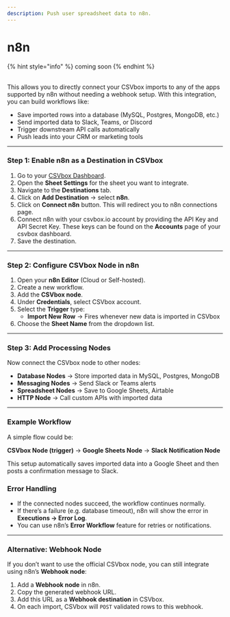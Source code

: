 ```yaml
---
description: Push user spreadsheet data to n8n.
---
```


# n8n

{% hint style="info" %}
coming soon
{% endhint %}

\
This allows you to directly connect your CSVbox imports to any of the apps supported by n8n without needing a webhook setup. With this integration, you can build workflows like:

* Save imported rows into a database (MySQL, Postgres, MongoDB, etc.)
* Send imported data to Slack, Teams, or Discord
* Trigger downstream API calls automatically
* Push leads into your CRM or marketing tools

***

### Step 1: Enable n8n as a Destination in CSVbox

1. Go to your [CSVbox Dashboard](https://dashboard.csvbox.io/).
2. Open the **Sheet Settings** for the sheet you want to integrate.
3. Navigate to the **Destinations** tab.
4. Click on **Add Destination** → select **n8n**.
5. Click on **Connect n8n** button. This will redirect you to n8n connections page.
6. Connect n8n with your csvbox.io account by providing the API Key and API Secret Key. These keys can be found on the **Accounts** page of your csvbox dashboard.
7. Save the destination.

***

### Step 2: Configure CSVbox Node in n8n

1. Open your **n8n Editor** (Cloud or Self-hosted).
2. Create a new workflow.
3. Add the **CSVbox node**.
4. Under **Credentials**, select CSVbox account.
5. Select the **Trigger** type:
   * **Import New Row** → Fires whenever new data is imported in CSVbox
6. Choose the **Sheet Name** from the dropdown list.

***

### Step 3: Add Processing Nodes

Now connect the CSVbox node to other nodes:

* **Database Nodes** → Store imported data in MySQL, Postgres, MongoDB
* **Messaging Nodes** → Send Slack or Teams alerts
* **Spreadsheet Nodes** → Save to Google Sheets, Airtable
* **HTTP Node** → Call custom APIs with imported data

***

### Example Workflow

A simple flow could be:

**CSVbox Node (trigger)** → **Google Sheets Node** → **Slack Notification Node**

This setup automatically saves imported data into a Google Sheet and then posts a confirmation message to Slack.

### Error Handling

* If the connected nodes succeed, the workflow continues normally.
* If there’s a failure (e.g. database timeout), n8n will show the error in **Executions → Error Log**.
* You can use n8n’s **Error Workflow** feature for retries or notifications.

***

### Alternative: Webhook Node

If you don’t want to use the official CSVbox node, you can still integrate using n8n’s **Webhook node**:

1. Add a **Webhook node** in n8n.
2. Copy the generated webhook URL.
3. Add this URL as a **Webhook destination** in CSVbox.
4. On each import, CSVbox will `POST` validated rows to this webhook.
